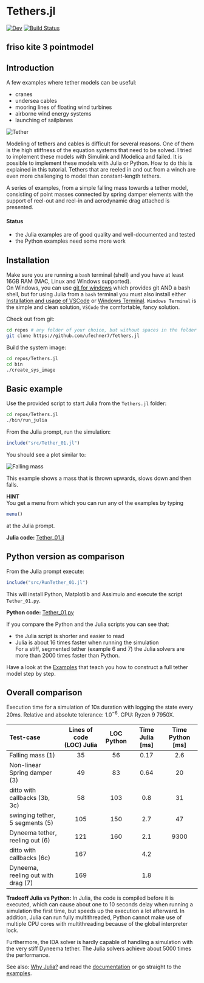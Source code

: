 # Tethers.jl
[![Dev](https://img.shields.io/badge/docs-dev-blue.svg)](https://ufechner7.github.io/Tethers.jl/dev)
[![Build Status](https://github.com/ufechner7/Tethers.jl/actions/workflows/CI.yml/badge.svg?branch=main)](https://github.com/ufechner7/Tethers.jl/actions/workflows/CI.yml?query=branch%3Amain)

## friso kite 3 pointmodel 


## Introduction

A few examples where tether models can be useful:
- cranes
- undersea cables
- mooring lines of floating wind turbines
- airborne wind energy systems
- launching of sailplanes

![Tether](docs/images/Tether.gif)

Modeling of tethers and cables is difficult for several reasons. One of them is the high stiffness of the equation systems that need to be solved. I tried to implement these models with Simulink and Modelica and failed. It is possible to implement these models with Julia or Python. How to do this is explained in this tutorial. Tethers that are reeled in and out from
a winch are even more challenging to model than constant-length tethers.

A series of examples, from a simple falling mass towards a tether model, consisting of point masses connected by spring damper elements with the support of reel-out and reel-in and aerodynamic drag attached is presented.

#### Status
- the Julia examples are of good quality and well-documented and tested
- the Python examples need some more work

## Installation

Make sure you are running a `bash` terminal (shell) and you have at least 16GB RAM (MAC, Linux and Windows supported).  
   On Windows, you can use [git for windows](https://gitforwindows.org/) which provides git AND a bash shell, but for using Julia from a `bash` terminal you must also install either  [Installation and usage of VSCode](https://ufechner7.github.io/Tethers.jl/dev/vscode/) or [Windows Terminal](https://learn.microsoft.com/en-us/windows/terminal/install). `Windows Terminal` is the simple and clean solution, `VSCode` the comfortable, fancy solution.

Check out from git:
```bash
cd repos # any folder of your choice, but without spaces in the folder name
git clone https://github.com/ufechner7/Tethers.jl
```

Build the system image:
```bash
cd repos/Tethers.jl
cd bin
./create_sys_image
```

## Basic example
Use the provided script to start Julia from the `Tethers.jl` folder:
```bash
cd repos/Tethers.jl
./bin/run_julia
```
From the Julia prompt, run the simulation:
```julia
include("src/Tether_01.jl")
```
You should see a plot similar to:

![Falling mass](docs/images/FallingMass.png)

This example shows a mass that is thrown upwards, slows down and then falls.

**HINT**  
You get a menu from which you can run any of the examples by typing
```julia
menu()
```
at the Julia prompt.

**Julia code:** [Tether_01.jl](https://github.com/ufechner7/Tethers.jl/blob/main/src/Tether_01.jl)

## Python version as comparison
From the Julia prompt execute:
```julia
include("src/RunTether_01.jl")
```
This will install Python, Matplotlib and Assimulo and execute the script `Tether_01.py`.

**Python code:** [Tether_01.py](https://github.com/ufechner7/Tethers.jl/blob/main/src/Tether_01.py)

If you compare the Python and the Julia scripts you can see that:
- the Julia script is shorter and easier to read
- Julia is about 16 times faster when running the simulation  
For a stiff, segmented tether (example 6 and 7) the Julia solvers are more than 2000 times faster than Python.

Have a look at the [Examples](https://ufechner7.github.io/Tethers.jl/dev/examples/) that teach you how to construct a full tether model step by step.

## Overall comparison
Execution time for a simulation of 10s duration with logging the state every 20ms.
Relative and absolute tolerance: $1.0^{-6}$. CPU: Ryzen 9 7950X.

| Test-case                   | Lines of code (LOC) Julia | LOC Python | Time Julia [ms] | Time Python [ms] |
|:----------------------------------|:-------------------:|:----------:|:---------------:|:---:|
|Falling mass (1)                   |     35              | 56         | 0.17            | 2.6 |
|Non-linear Spring damper (3)       |     49              | 83         | 0.64            | 20  |
|ditto with callbacks (3b, 3c)      |     58              | 103        | 0.8             | 31  |
|swinging tether, 5 segments (5)    |    105              | 150        | 2.7             | 47  |
|Dyneema tether, reeling out (6)    |    121              | 160        | 2.1             | 9300 |
|ditto with callbacks       (6c)    |    167              |            | 4.2             |      |
|Dyneema, reeling out with drag (7) |    169              |            | 1.8             |      |  

**Tradeoff Julia vs Python:** In Julia, the code is compiled before it is executed, which can cause about one to 10 seconds delay when running a simulation the first time, but speeds up the execution a lot afterward. In addition, Julia can run fully multithreaded, Python cannot make use of multiple CPU cores with multithreading because of the global interpreter lock. 

Furthermore, the IDA solver is hardly capable of handling a simulation with the very stiff
Dyneema tether. The Julia solvers achieve about 5000 times the performance.

See also: [Why Julia?](https://ufechner7.github.io/2022/08/13/why-julia.html) and read the [documentation](https://ufechner7.github.io/Tethers.jl/dev/) or go straight to the [examples](https://ufechner7.github.io/Tethers.jl/dev/examples/).


